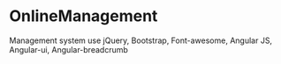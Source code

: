 OnlineManagement
================

Management system use jQuery, Bootstrap, Font-awesome, Angular JS, Angular-ui, Angular-breadcrumb
